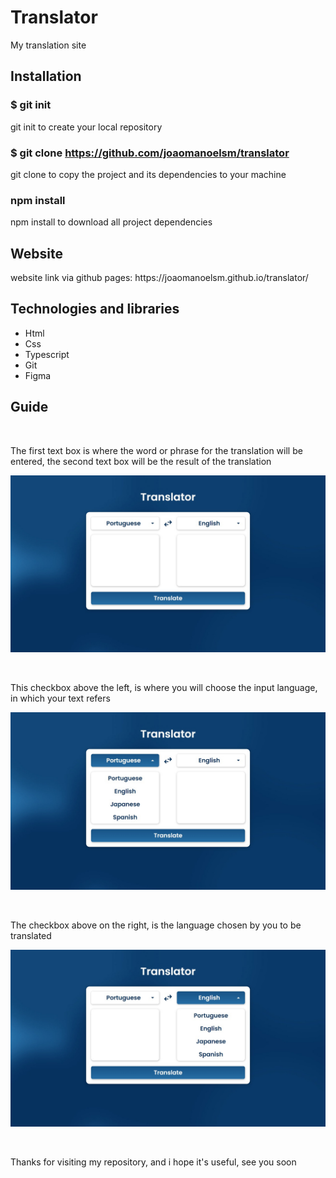# Translator

<p>My translation site</p>

## Installation

### $ git init

<p>git init to create your local repository</p>

### $ git clone https://github.com/joaomanoelsm/translator

<p>git clone to copy the project and its dependencies to your machine</p>

### npm install

<p>npm install to download all project dependencies</p>

## Website

<p>website link via github pages: https://joaomanoelsm.github.io/translator/</p>

## Technologies and libraries

<ul>
 <li>Html</li>
 <li>Css</li>
 <li>Typescript</li>
 <li>Git</li>
 <li>Figma</li>
</ul>

## Guide


<br>
<p>The first text box is where the word or phrase for the translation will be entered, the second text box will be the result of the translation</p>

![POST_SHOW](https://github.com/joaomanoelsm/translator/blob/master/public/readme/img-1.jpg)

<br>
<p>This checkbox above the left, is where you will choose the input language, in which your text refers</p>

![POST_SHOW](https://github.com/joaomanoelsm/translator/blob/master/public/readme/img-2.jpg)

<br>
<p>The checkbox above on the right, is the language chosen by you to be translated</p>

![POST_SHOW](https://github.com/joaomanoelsm/translator/blob/master/public/readme/img-3.jpg)

<br>
<p>Thanks for visiting my repository, and i hope it's useful, see you soon</p>

